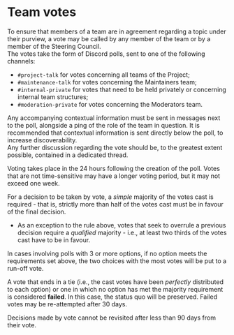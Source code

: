 # Team votes
To ensure that members of a team are in agreement regarding a topic under their purview, a vote may be called by any member of the team or by a member of the Steering Council.  
The votes take the form of Discord polls, sent to one of the following channels:
- `#project-talk` for votes concerning all teams of the Project;
- `#maintenance-talk` for votes concerning the Maintainers team;
- `#internal-private` for votes that need to be held privately or concerning internal team structures;
- `#moderation-private` for votes concerning the Moderators team.

Any accompanying contextual information must be sent in messages next to the poll, alongside a ping of the role of the team in question. It is recommended that contextual information is sent directly below the poll, to increase discoverability.  
Any further discussion regarding the vote should be, to the greatest extent possible, contained in a dedicated thread.

Voting takes place in the 24 hours following the creation of the poll. Votes that are not time-sensitive may have a longer voting period, but it may not exceed one week.

For a decision to be taken by vote, a *simple* majority of the votes cast is required - that is, strictly more than half of the votes cast must be in favour of the final decision.
- As an exception to the rule above, votes that seek to overrule a previous decision require a *qualified* majority - i.e., at least two thirds of the votes cast have to be in favour.

In cases involving polls with 3 or more options, if no option meets the requirements set above, the two choices with the most votes will be put to a run-off vote.

A vote that ends in a tie (i.e., the cast votes have been *perfectly* distributed to each option) or one in which no option has met the majority requirement is considered **failed**. In this case, the status quo will be preserved. Failed votes may be re-attempted after 30 days.

Decisions made by vote cannot be revisited after less than 90 days from their vote.